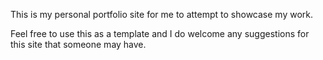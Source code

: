 This is my personal portfolio site for me to attempt to showcase my work. 

Feel free to use this as a template and I do welcome any suggestions for this site that someone may have.
